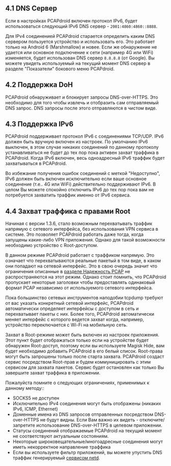 
## 4.1 DNS Сервер

Если в настройках  PCAPdroid включен протокол IPv6, будет использоваться следующий IPv6 DNS сервер -  `2001:4860:4860::8888`.

Для IPv4 соединенией PCAPdroid старается определить каким DNS сервером пользуется устройство и использовать его. Это работает только на Android 6 (Marshmallow) и новее.
Если же обнаружение не удается или основное подключение к сети (например 4G или WiFi) изменяется, будет использован DNS сервер `8.8.8.8` (от Google). Вы можете увидеть используемый на текущий момент DNS сервер в разделе "Показатели" бокового меню PCAPdroid.

## 4.2 Поддержка DoH

PCAPdroid обнаруживает и блокирует запросы DNS-over-HTTPS. Это необходимо для того чтобы извлечь и отобразить сам отправляемый DNS запрос. DNS запросы после этого отправляются в чистом виде.

## 4.3 Поддержка IPv6

PCAPdroid поддерживает протокол IPv6 с соединениями TCP/UDP. IPv6 должен быть вручную включен из настроек.
По умолчанию IPv6 выключен, в этом случае никаких соединений по данному протоколу устанавливаться не будет до тех пор пока активен захват траффика в PCAPdroid.
Когда IPv6 включен, весь одноадресный IPv6 траффик будет захватываться в PCAPdroid.

Во избежание получения ошибок соединений с меткой "Недоступно", IPv6 должен быть включен исключительно если ваше основное соединение (т.е.. 4G или WiFi) действительно поддерживают IPv6.
В целом Вы можете спокойно отключить IPv6 до тех пор пока вам не потребуется захватить траффик именно от IPv6 сервиса.

## 4.4 Захват траффика с правами Root

Начиная с версии 1.3.6, стало возможным перехватывать траффик напрямую с сетевого интерфейса, без использования VPN сервиса в системе. Это позволяет PCAPdroid работать даже тогда, когда запущены какие-либо VPN приложения. Однако для такой возможности необходимо устройство с Root-доступом.

В данном режиме PCAPdroid работает с траффиком напрямую. Это означает что перехватываются реальные пакетый в том виде, в каком они попадают на сетевой интерфейс. Это в свою очередь значит что ограничения описанные в [разделе Надежность PCAP](https://emanuele-f.github.io/PCAPdroid/quick_start#14-pcap-reliability) не распространяются на этот режим. Однако стоит помнить, что PCAPdroid пропускает некоторые заголовки чтобы предоставлять одинаковый формат PCAP независимо от используемого сетевого интерфейса.

Пока большинство сетевых инструментов наподобии tcpdump требуют от вас указать конкретный сетевой интерфейс, PCAPdroid автоматически определяет интерфейсы с доступом в сеть и перехватывает пакеты с них. Более того, PCAPdroid автоматически меняет интерфейс с которого ведется захват когда, например, устройство переключается с Wi-Fi на мобильную сеть.

Захват в Root-режиме может быть включен из настроек приложения. Этот пункт будет отображаться только если на устройстве будет обнаружен Root-доступ, поэтому если вы используете Magisk Hide, вам будет необходимо добавить PCAPdroid в его белый список. Root-права могут быть запрошены только после старта захвата. PCAPdroid создаст сервис посредством Root-прав и будем коммуницировать с этим сервисом для захвата пакетов. Сервис будет остановлен как только Вы завершите захват траффика в приложении.

Пожалуйста помните о следующих ограничениях, применимых к данному методу::

-  SOCKS5 не доступен
- Исключительно IPv4 соединения могут быть отображены (никаких IPv6, ICMP, Ethernet)
- Доменные имена из DNS запросов отправленных посредством DNS-over-HTTPS не будут видны. Если Вам важно их видеть - отключите/запретите использование DNS-over-HTTPS в целевом приложении.
- Статусы соединений отображаемые PCAPdroid на текущий момент не соответствуют актуальным состояниям.
- Некоторые широковещательные/многоадресные соединения могут иметь некорректное направление траффика
- Если вы используете фильтр приложений, вы можете упустить DNS траффик генерируемый [сервисом netd](https://github.com/emanuele-f/PCAPdroid#what-is-the-netd-app).
